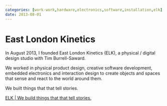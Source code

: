 ```yaml
---
categories: [work-work,hardware,electronics,software,installation,elk] 
date: 2013-08-01
---
```


# East London Kinetics 

In August 2013, I founded East London Kinetics (ELK), a physical / digital design studio with Tim Burrell-Saward.

We worked in physical product design, creative software development, embedded electronics and interaction design to create objects and spaces that sense and react to the world around them.

We built things that that tell stories.

[ELK | We build things that that tell stories.](http://elkworks.co.uk/)